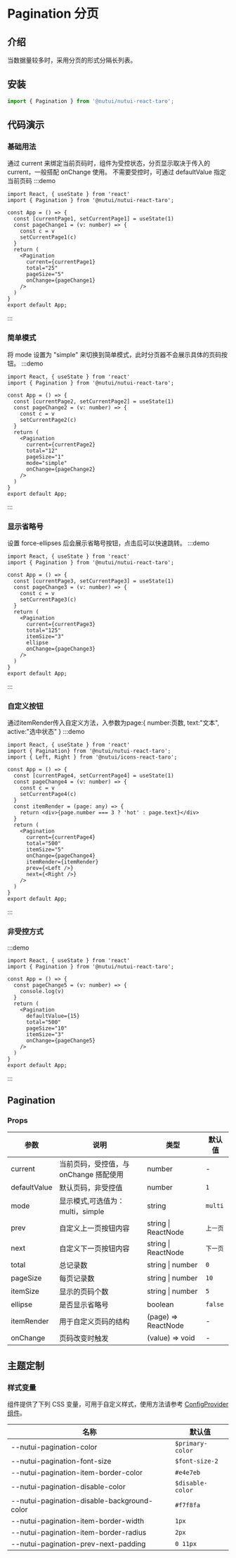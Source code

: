#  Pagination 分页

## 介绍
    
当数据量较多时，采用分页的形式分隔长列表。
    
## 安装
``` javascript
import { Pagination } from '@nutui/nutui-react-taro';
```    

## 代码演示

### 基础用法
通过 current 来绑定当前页码时，组件为受控状态，分页显示取决于传入的 current，一般搭配 onChange 使用。
不需要受控时，可通过 defaultValue 指定当前页码
:::demo
``` tsx
import React, { useState } from 'react'
import { Pagination } from '@nutui/nutui-react-taro';

const App = () => {
  const [currentPage1, setCurrentPage1] = useState(1)
  const pageChange1 = (v: number) => {
    const c = v
    setCurrentPage1(c)
  }
  return (
    <Pagination
      current={currentPage1}
      total="25"
      pageSize="5"
      onChange={pageChange1}
    />
  )
}
export default App;
```
:::
### 简单模式
将 mode 设置为 "simple" 来切换到简单模式，此时分页器不会展示具体的页码按钮。
:::demo
``` tsx
import React, { useState } from 'react'
import { Pagination } from '@nutui/nutui-react-taro';

const App = () => {
  const [currentPage2, setCurrentPage2] = useState(1)
  const pageChange2 = (v: number) => {
    const c = v
    setCurrentPage2(c)
  }
  return (
    <Pagination
      current={currentPage2}
      total="12"
      pageSize="1"
      mode="simple" 
      onChange={pageChange2} 
    />
  )
}
export default App;
```
:::

### 显示省略号
设置 force-ellipses 后会展示省略号按钮，点击后可以快速跳转。
:::demo
``` tsx
import React, { useState } from 'react'
import { Pagination } from '@nutui/nutui-react-taro';

const App = () => {
  const [currentPage3, setCurrentPage3] = useState(1)
  const pageChange3 = (v: number) => {
    const c = v
    setCurrentPage3(c)
  }
  return (
    <Pagination
      current={currentPage3}
      total="125"
      itemSize="3"
      ellipse
      onChange={pageChange3}
    />
  )
}
export default App;
```
:::
### 自定义按钮
通过itemRender传入自定义方法，入参数为page:{ number:页数, text:"文本", active:"选中状态" } 
:::demo
``` tsx
import React, { useState } from 'react'
import { Pagination} from '@nutui/nutui-react-taro'; 
import { Left, Right } from '@nutui/icons-react-taro';

const App = () => {
  const [currentPage4, setCurrentPage4] = useState(1)
  const pageChange4 = (v: number) => {
    const c = v
    setCurrentPage4(c)
  }
  const itemRender = (page: any) => {
    return <div>{page.number === 3 ? 'hot' : page.text}</div>
  }
  return (
    <Pagination
      current={currentPage4}
      total="500"
      itemSize="5"
      onChange={pageChange4}
      itemRender={itemRender} 
      prev={<Left />}
      next={<Right />}
    />
  )
}
export default App;
```
:::

### 非受控方式
:::demo
``` tsx
import React, { useState } from 'react'
import { Pagination } from '@nutui/nutui-react-taro'; 

const App = () => {
  const pageChange5 = (v: number) => {
    console.log(v)
  }
  return (
    <Pagination
      defaultValue={15}
      total="500"
      pageSize="10"
      itemSize="3"
      onChange={pageChange5}
    />
  )
}
export default App;
```
:::
    
## Pagination
    
### Props
    
| 参数           | 说明                             | 类型                      | 默认值            |
| -------------- | -------------------------------- | ------------------------- | ----------------- |
| current     | 当前页码，受控值，与 onChange 搭配使用                         | number                    | -                 |
| defaultValue   | 默认页码，非受控值                         | number                    | `1`                 |
| mode           | 显示模式,可选值为：multi，simple | string                    | `multi`             |
| prev       | 自定义上一页按钮内容             | string \| ReactNode | `上一页`            |
| next       | 自定义下一页按钮内容             | string \| ReactNode | `下一页`            |
| total     | 总记录数                         | string \| number          | `0`                 |
| pageSize   | 每页记录数                       | string \| number          | `10`                |
| itemSize   | 显示的页码个数                   | string \| number          | `5`                 |
| ellipse  | 是否显示省略号                   | boolean                   | `false`             |
| itemRender | 用于自定义页码的结构             | (page) => ReactNode | -                 |
| onChange | 页码改变时触发 | (value) => void    | - |

## 主题定制

### 样式变量

组件提供了下列 CSS 变量，可用于自定义样式，使用方法请参考 [ConfigProvider 组件](#/zh-CN/component/configprovider)。

| 名称 | 默认值 |
| --- | --- |
| --nutui-pagination-color | `$primary-color` |
| --nutui-pagination-font-size | `$font-size-2` |
| --nutui-pagination-item-border-color | `#e4e7eb` |
| --nutui-pagination-disable-color | `$disable-color` |
| --nutui-pagination-disable-background-color | `#f7f8fa` |
| --nutui-pagination-item-border-width | `1px` |
| --nutui-pagination-item-border-radius | `2px` |
| --nutui-pagination-prev-next-padding | `0 11px` |
